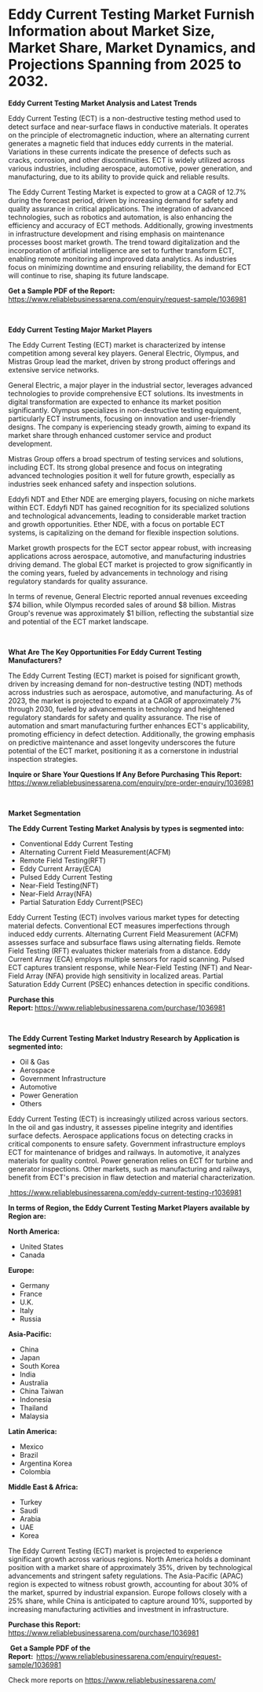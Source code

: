 <p><h1>Eddy Current Testing Market Furnish Information about Market Size, Market Share, Market Dynamics, and Projections Spanning from 2025 to 2032.</h1></p><p><strong>Eddy Current Testing Market Analysis and Latest Trends</strong></p>
<p><p>Eddy Current Testing (ECT) is a non-destructive testing method used to detect surface and near-surface flaws in conductive materials. It operates on the principle of electromagnetic induction, where an alternating current generates a magnetic field that induces eddy currents in the material. Variations in these currents indicate the presence of defects such as cracks, corrosion, and other discontinuities. ECT is widely utilized across various industries, including aerospace, automotive, power generation, and manufacturing, due to its ability to provide quick and reliable results.</p><p>The Eddy Current Testing Market is expected to grow at a CAGR of 12.7% during the forecast period, driven by increasing demand for safety and quality assurance in critical applications. The integration of advanced technologies, such as robotics and automation, is also enhancing the efficiency and accuracy of ECT methods. Additionally, growing investments in infrastructure development and rising emphasis on maintenance processes boost market growth. The trend toward digitalization and the incorporation of artificial intelligence are set to further transform ECT, enabling remote monitoring and improved data analytics. As industries focus on minimizing downtime and ensuring reliability, the demand for ECT will continue to rise, shaping its future landscape.</p></p>
<p><strong>Get a Sample PDF of the Report:&nbsp;</strong> <a href="https://www.reliablebusinessarena.com/enquiry/request-sample/1036981?utm_campaign=1932&utm_medium=2&utm_source=Github&utm_content=ia&utm_term=18022025&utm_id=eddy-current-testing">https://www.reliablebusinessarena.com/enquiry/request-sample/1036981</a></p>
<p>&nbsp;</p>
<p><strong>Eddy Current Testing Major Market Players</strong></p>
<p><p>The Eddy Current Testing (ECT) market is characterized by intense competition among several key players. General Electric, Olympus, and Mistras Group lead the market, driven by strong product offerings and extensive service networks. </p><p>General Electric, a major player in the industrial sector, leverages advanced technologies to provide comprehensive ECT solutions. Its investments in digital transformation are expected to enhance its market position significantly. Olympus specializes in non-destructive testing equipment, particularly ECT instruments, focusing on innovation and user-friendly designs. The company is experiencing steady growth, aiming to expand its market share through enhanced customer service and product development.</p><p>Mistras Group offers a broad spectrum of testing services and solutions, including ECT. Its strong global presence and focus on integrating advanced technologies position it well for future growth, especially as industries seek enhanced safety and inspection solutions.</p><p>Eddyfi NDT and Ether NDE are emerging players, focusing on niche markets within ECT. Eddyfi NDT has gained recognition for its specialized solutions and technological advancements, leading to considerable market traction and growth opportunities. Ether NDE, with a focus on portable ECT systems, is capitalizing on the demand for flexible inspection solutions.</p><p>Market growth prospects for the ECT sector appear robust, with increasing applications across aerospace, automotive, and manufacturing industries driving demand. The global ECT market is projected to grow significantly in the coming years, fueled by advancements in technology and rising regulatory standards for quality assurance.</p><p>In terms of revenue, General Electric reported annual revenues exceeding $74 billion, while Olympus recorded sales of around $8 billion. Mistras Group's revenue was approximately $1 billion, reflecting the substantial size and potential of the ECT market landscape.</p></p>
<p>&nbsp;</p>
<p><strong>What Are The Key Opportunities For Eddy Current Testing Manufacturers?</strong></p>
<p><p>The Eddy Current Testing (ECT) market is poised for significant growth, driven by increasing demand for non-destructive testing (NDT) methods across industries such as aerospace, automotive, and manufacturing. As of 2023, the market is projected to expand at a CAGR of approximately 7% through 2030, fueled by advancements in technology and heightened regulatory standards for safety and quality assurance. The rise of automation and smart manufacturing further enhances ECT's applicability, promoting efficiency in defect detection. Additionally, the growing emphasis on predictive maintenance and asset longevity underscores the future potential of the ECT market, positioning it as a cornerstone in industrial inspection strategies.</p></p>
<p><strong>Inquire or Share Your Questions If Any Before Purchasing This Report:</strong> <a href="https://www.reliablebusinessarena.com/enquiry/pre-order-enquiry/1036981?utm_campaign=1932&utm_medium=2&utm_source=Github&utm_content=ia&utm_term=18022025&utm_id=eddy-current-testing">https://www.reliablebusinessarena.com/enquiry/pre-order-enquiry/1036981</a></p>
<p>&nbsp;</p>
<p><strong>Market Segmentation</strong></p>
<p><strong>The Eddy Current Testing Market Analysis by types is segmented into:</strong></p>
<p><ul><li>Conventional Eddy Current Testing</li><li>Alternating Current Field Measurement(ACFM)</li><li>Remote Field Testing(RFT)</li><li>Eddy Current Array(ECA)</li><li>Pulsed Eddy Current Testing</li><li>Near-Field Testing(NFT)</li><li>Near-Field Array(NFA)</li><li>Partial Saturation Eddy Current(PSEC)</li></ul></p>
<p><p>Eddy Current Testing (ECT) involves various market types for detecting material defects. Conventional ECT measures imperfections through induced eddy currents. Alternating Current Field Measurement (ACFM) assesses surface and subsurface flaws using alternating fields. Remote Field Testing (RFT) evaluates thicker materials from a distance. Eddy Current Array (ECA) employs multiple sensors for rapid scanning. Pulsed ECT captures transient response, while Near-Field Testing (NFT) and Near-Field Array (NFA) provide high sensitivity in localized areas. Partial Saturation Eddy Current (PSEC) enhances detection in specific conditions.</p></p>
<p><strong>Purchase this Report:&nbsp;</strong><a href="https://www.reliablebusinessarena.com/purchase/1036981?utm_campaign=1932&utm_medium=2&utm_source=Github&utm_content=ia&utm_term=18022025&utm_id=eddy-current-testing">https://www.reliablebusinessarena.com/purchase/1036981</a></p>
<p>&nbsp;</p>
<p><strong>The Eddy Current Testing Market Industry Research by Application is segmented into:</strong></p>
<p><ul><li>Oil & Gas</li><li>Aerospace</li><li>Government Infrastructure</li><li>Automotive</li><li>Power Generation</li><li>Others</li></ul></p>
<p><p>Eddy Current Testing (ECT) is increasingly utilized across various sectors. In the oil and gas industry, it assesses pipeline integrity and identifies surface defects. Aerospace applications focus on detecting cracks in critical components to ensure safety. Government infrastructure employs ECT for maintenance of bridges and railways. In automotive, it analyzes materials for quality control. Power generation relies on ECT for turbine and generator inspections. Other markets, such as manufacturing and railways, benefit from ECT's precision in flaw detection and material characterization.</p></p>
<p><a href="https://www.reliablebusinessarena.com/eddy-current-testing-r1036981?utm_campaign=1932&utm_medium=2&utm_source=Github&utm_content=ia&utm_term=18022025&utm_id=eddy-current-testing">&nbsp;https://www.reliablebusinessarena.com/eddy-current-testing-r1036981</a></p>
<p><strong>In terms of Region, the Eddy Current Testing Market Players available by Region are:</strong></p>
<p>
    <p> <strong> North America: </strong>
        <ul>
            <li>United States</li>
            <li>Canada</li>
        </ul>
        </p> 
    <p> <strong> Europe: </strong>
        <ul>
            <li>Germany</li>
            <li>France</li>
            <li>U.K.</li>
            <li>Italy</li>
            <li>Russia</li>
        </ul>
        </p> 
    <p> <strong> Asia-Pacific: </strong>
        <ul>
            <li>China</li>
            <li>Japan</li>
            <li>South Korea</li>
            <li>India</li>
            <li>Australia</li>
            <li>China Taiwan</li>
            <li>Indonesia</li>
            <li>Thailand</li>
            <li>Malaysia</li>
        </ul>
        </p> 
    <p> <strong> Latin America: </strong>
        <ul>
            <li>Mexico</li>
            <li>Brazil</li>
            <li>Argentina Korea</li>
            <li>Colombia</li>
        </ul>
        </p> 
    <p> <strong> Middle East & Africa: </strong>
        <ul>
            <li>Turkey</li>
            <li>Saudi</li>
            <li>Arabia</li>
            <li>UAE</li>
            <li>Korea</li>
        </ul>
    </p>
    </p>
<p><p>The Eddy Current Testing (ECT) market is projected to experience significant growth across various regions. North America holds a dominant position with a market share of approximately 35%, driven by technological advancements and stringent safety regulations. The Asia-Pacific (APAC) region is expected to witness robust growth, accounting for about 30% of the market, spurred by industrial expansion. Europe follows closely with a 25% share, while China is anticipated to capture around 10%, supported by increasing manufacturing activities and investment in infrastructure.</p></p>
<p><strong>Purchase this Report: </strong><a href="https://www.reliablebusinessarena.com/purchase/1036981?utm_campaign=1932&utm_medium=2&utm_source=Github&utm_content=ia&utm_term=18022025&utm_id=eddy-current-testing">https://www.reliablebusinessarena.com/purchase/1036981</a></p>
<p>&nbsp;<strong>Get a Sample PDF of the Report:&nbsp;&nbsp;</strong><a href="https://www.reliablebusinessarena.com/enquiry/request-sample/1036981?utm_campaign=1932&utm_medium=2&utm_source=Github&utm_content=ia&utm_term=18022025&utm_id=eddy-current-testing">https://www.reliablebusinessarena.com/enquiry/request-sample/1036981</a></p>
<p><strong></strong></p>
<p>Check more reports on <a href="https://www.reliablebusinessarena.com/?utm_campaign=1932&utm_medium=2&utm_source=Github&utm_content=ia&utm_term=18022025&utm_id=eddy-current-testing">https://www.reliablebusinessarena.com/</a></p>